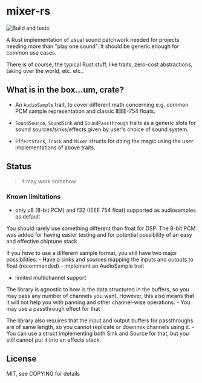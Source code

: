 # mixer-rs
![Build and tests](https://github.com/mana-z/mixer-rs/workflows/Rust/badge.svg)

A Rust implementation of usual sound patchwork needed for projects needing more than "play one
sound". It should be generic enough for common use cases.

There is of course, the typical Rust stuff, like traits, zero-cost abstractions, taking over the
world, etc. etc..

## What is in the box...um, crate?

- An `AudioSample` trait, to cover different math concerning e.g. common PCM sample representation
  and classic IEEE-754 floats.
- `SoundSource`, `SoundSink` and `SoundPassthrough` traits as a generic slots for sound
  sources/sinks/effects given by user's choice of sound system.

- `EffectStack`, `Track` and `Mixer` structs for doing the magic using the user implementations of
  above traits. 

## Status

> It may work somehow

### Known limitations

- only u8 (8-bit PCM) and f32 (IEEE 754 float) supported as audiosamples as default

You should rarely use something different than float for DSP. The 8-bit PCM was added for
having easier testing and for potential possibility of an easy and effective chiptune stack

If you _have_ to use a different sample format, you still have two major possibilities:
    - Have a sinks and sources mapping the inputs and outputs to float (recommended)
    - implement an AudioSample trait


- limited multichannel support

The library is agnostic to how is the data structured in the buffers, so you may pass any number of
channels you want. However, this also means that it will not help you with panning and other
channel-wise operations.
    - You may use a passthrough effect for that

The library also requires that the input and output buffers for passthroughs are of same length, so
you cannot replicate or downmix channels using it.
    - You can use a struct implementing both Sink and Source for that, but you still cannot put it
      into an effects stack.


## License

MIT, see COPYING for details
